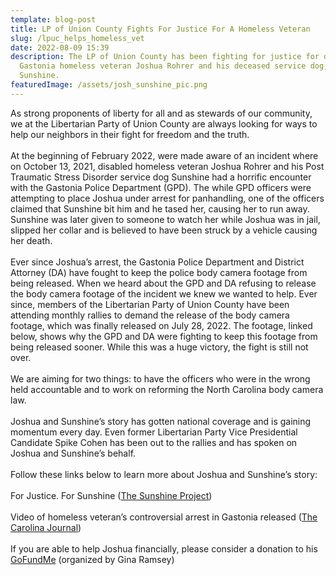 ```yaml
---
template: blog-post
title: LP of Union County Fights For Justice For A Homeless Veteran
slug: /lpuc_helps_homeless_vet
date: 2022-08-09 15:39
description: The LP of Union County has been fighting for justice for disabled
  Gastonia homeless veteran Joshua Rohrer and his deceased service dog,
  Sunshine.
featuredImage: /assets/josh_sunshine_pic.png
---
```

As strong proponents of liberty for all and as stewards of our community, we at the Libertarian Party of Union County are always looking for ways to help our neighbors in their fight for freedom and the truth.\
\
At the beginning of February 2022, were made aware of an incident where on October 13, 2021, disabled homeless veteran Joshua Rohrer and his Post Traumatic Stress Disorder service dog Sunshine had a horrific encounter with the Gastonia Police Department (GPD). The while GPD officers were attempting to place Joshua under arrest for panhandling, one of the officers claimed that Sunshine bit him and he tased her, causing her to run away. Sunshine was later given to someone to watch her while Joshua was in jail, slipped her collar and is believed to have been struck by a vehicle causing her death.\
\
Ever since Joshua’s arrest, the Gastonia Police Department and District Attorney (DA) have fought to keep the police body camera footage from being released. When we heard about the GPD and DA refusing to release the body camera footage of the incident we knew we wanted to help. Ever since, members of the Libertarian Party of Union County have been attending monthly rallies to demand the release of the body camera footage, which was finally released on July 28, 2022. The footage, linked below, shows why the GPD and DA were fighting to keep this footage from being released sooner. While this was a huge victory, the fight is still not over. \
\
We are aiming for two things: to have the officers who were in the wrong held accountable and to work on reforming the North Carolina body camera law. \
\
Joshua and Sunshine’s story has gotten national coverage and is gaining momentum every day. Even former Libertarian Party Vice Presidential Candidate Spike Cohen has been out to the rallies and has spoken on Joshua and Sunshine’s behalf.\
\
Follow these links below to learn more about Joshua and Sunshine’s story:\
\
For Justice. For Sunshine ([The Sunshine Project](https://sunshineprojectnc.com/))\
\
Video of homeless veteran’s controversial arrest in Gastonia released ([The Carolina Journal](https://www.carolinajournal.com/video-of-homeless-veterans-controversial-arrest-in-gastonia-released/?fbclid=IwAR3bkQCegQxKJ17qnhpkClCQn39p1FApPY1b2GVPRnlKi6ljjHHxxgPMg-Q))\
\
If you are able to help Joshua financially, please consider a donation to his [GoFundMe](https://www.gofundme.com/f/help-homeless-vet-reunite-with-his-dog-sunshine?member=14575429&sharetype=teams&utm_campaign=p_na+share-sheet&utm_medium=social&utm_source=facebook) (organized by Gina Ramsey)